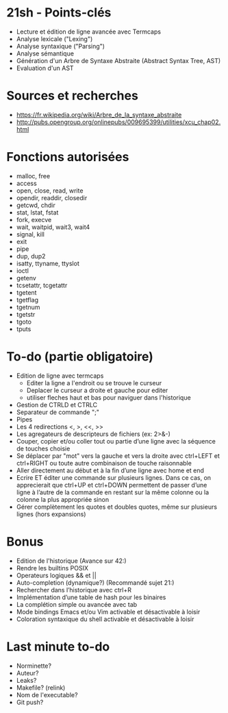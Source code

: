 # 21sh - Points-clés
- Lecture et édition de ligne avancée avec Termcaps
- Analyse lexicale ("Lexing")
- Analyse syntaxique ("Parsing")
- Analyse sémantique
- Génération d'un Arbre de Syntaxe Abstraite (Abstract Syntax Tree, AST)
- Evaluation d'un AST 

# Sources et recherches
- https://fr.wikipedia.org/wiki/Arbre_de_la_syntaxe_abstraite
- http://pubs.opengroup.org/onlinepubs/009695399/utilities/xcu_chap02.html

# Fonctions autorisées
- malloc, free
- access
- open, close, read, write
- opendir, readdir, closedir
- getcwd, chdir
- stat, lstat, fstat
- fork, execve
- wait, waitpid, wait3, wait4
- signal, kill
- exit
- pipe
- dup, dup2
- isatty, ttyname, ttyslot
- ioctl
- getenv
- tcsetattr, tcgetattr
- tgetent
- tgetflag
- tgetnum
- tgetstr
- tgoto
- tputs

# To-do (partie obligatoire)
- Edition de ligne avec termcaps
  - Editer la ligne a l'endroit ou se trouve le curseur
  - Deplacer le curseur a droite et gauche pour editer
  - utiliser fleches haut et bas pour naviguer dans l'historique
- Gestion de CTRLD et CTRLC
- Separateur de commande ";"
- Pipes
- Les 4 redirections <, >, <<, >>
- Les agregateurs de descripteurs de fichiers (ex: 2>&-)
- Couper, copier et/ou coller tout ou partie d’une ligne avec la séquence de touches choisie
- Se déplacer par "mot" vers la gauche et vers la droite avec ctrl+LEFT et ctrl+RIGHT ou toute autre combinaison de touche raisonnable
- Aller directement au début et à la fin d’une ligne avec home et end
- Ecrire ET éditer une commande sur plusieurs lignes. Dans ce cas, on apprecierait que ctrl+UP et ctrl+DOWN permettent de passer d’une ligne à l’autre de la commande en restant sur la même colonne ou la colonne la plus appropriée sinon
- Gérer complètement les quotes et doubles quotes, même sur plusieurs lignes (hors expansions)


# Bonus
- Edition de l'historique
(Avance sur 42:)
- Rendre les builtins POSIX
- Operateurs logiques && et ||
- Auto-completion (dynamique?)
(Recommandé sujet 21:)
- Rechercher dans l’historique avec ctrl+R
- Implémentation d’une table de hash pour les binaires
- La complétion simple ou avancée avec tab
- Mode bindings Emacs et/ou Vim activable et désactivable à loisir
- Coloration syntaxique du shell activable et désactivable à loisir

# Last minute to-do
- Norminette?
- Auteur?
- Leaks?
- Makefile? (relink)
- Nom de l'executable?
- Git push?
